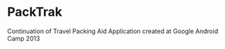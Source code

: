 PackTrak
========

Continuation of Travel Packing Aid Application created at Google Android Camp 2013

